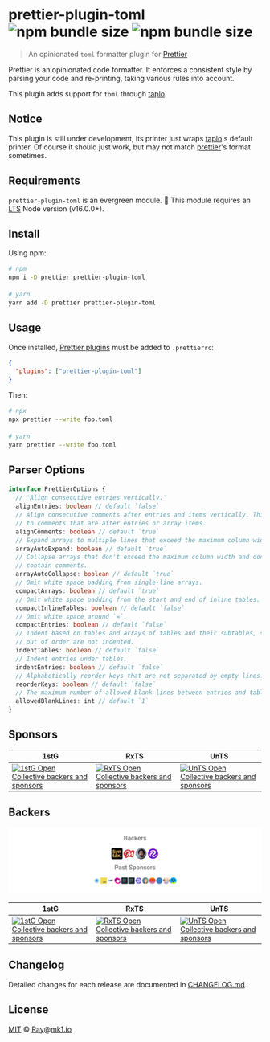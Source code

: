 # prettier-plugin-toml ![npm bundle size](https://img.shields.io/bundlephobia/min/prettier-plugin-toml) ![npm bundle size](https://img.shields.io/bundlephobia/minzip/prettier-plugin-toml)

> An opinionated `toml` formatter plugin for [Prettier][]

Prettier is an opinionated code formatter. It enforces a consistent style by parsing your code and re-printing, taking various rules into account.

This plugin adds support for `toml` through [taplo][].

## Notice

This plugin is still under development, its printer just wraps [taplo][]'s default printer.
Of course it should just work, but may not match [prettier][]'s format sometimes.

## Requirements

`prettier-plugin-toml` is an evergreen module. 🌲 This module requires an [LTS](https://github.com/nodejs/Release) Node version (v16.0.0+).

## Install

Using npm:

```sh
# npm
npm i -D prettier prettier-plugin-toml

# yarn
yarn add -D prettier prettier-plugin-toml
```

## Usage

Once installed, [Prettier plugins](https://prettier.io/docs/en/plugins.html) must be added to `.prettierrc`:

```json
{
  "plugins": ["prettier-plugin-toml"]
}
```

Then:

```sh
# npx
npx prettier --write foo.toml

# yarn
yarn prettier --write foo.toml
```

## Parser Options

```ts
interface PrettierOptions {
  // 'Align consecutive entries vertically.'
  alignEntries: boolean // default `false`
  // Align consecutive comments after entries and items vertically. This applies
  // to comments that are after entries or array items.
  alignComments: boolean // default `true`
  // Expand arrays to multiple lines that exceed the maximum column width.
  arrayAutoExpand: boolean // default `true`
  // Collapse arrays that don't exceed the maximum column width and don't
  // contain comments.
  arrayAutoCollapse: boolean // default `true`
  // Omit white space padding from single-line arrays.
  compactArrays: boolean // default `true`
  // Omit white space padding from the start and end of inline tables.
  compactInlineTables: boolean // default `false`
  // Omit white space around `=`.
  compactEntries: boolean // default `false`
  // Indent based on tables and arrays of tables and their subtables, subtables
  // out of order are not indented.
  indentTables: boolean // default `false`
  // Indent entries under tables.
  indentEntries: boolean // default `false`
  // Alphabetically reorder keys that are not separated by empty lines.
  reorderKeys: boolean // default `false`
  // The maximum number of allowed blank lines between entries and tables.
  allowedBlankLines: int // default `1`
}
```

## Sponsors

| 1stG                                                                                                                               | RxTS                                                                                                                               | UnTS                                                                                                                               |
| ---------------------------------------------------------------------------------------------------------------------------------- | ---------------------------------------------------------------------------------------------------------------------------------- | ---------------------------------------------------------------------------------------------------------------------------------- |
| [![1stG Open Collective backers and sponsors](https://opencollective.com/1stG/organizations.svg)](https://opencollective.com/1stG) | [![RxTS Open Collective backers and sponsors](https://opencollective.com/rxts/organizations.svg)](https://opencollective.com/rxts) | [![UnTS Open Collective backers and sponsors](https://opencollective.com/unts/organizations.svg)](https://opencollective.com/unts) |

## Backers

[![Backers](https://raw.githubusercontent.com/1stG/static/master/sponsors.svg)](https://github.com/sponsors/JounQin)

| 1stG                                                                                                                             | RxTS                                                                                                                             | UnTS                                                                                                                             |
| -------------------------------------------------------------------------------------------------------------------------------- | -------------------------------------------------------------------------------------------------------------------------------- | -------------------------------------------------------------------------------------------------------------------------------- |
| [![1stG Open Collective backers and sponsors](https://opencollective.com/1stG/individuals.svg)](https://opencollective.com/1stG) | [![RxTS Open Collective backers and sponsors](https://opencollective.com/rxts/individuals.svg)](https://opencollective.com/rxts) | [![UnTS Open Collective backers and sponsors](https://opencollective.com/unts/individuals.svg)](https://opencollective.com/unts) |

## Changelog

Detailed changes for each release are documented in [CHANGELOG.md](./CHANGELOG.md).

## License

[MIT][] © [Ray][]@[mk1.io][]

[mk1.io]: https://mk1.io
[mit]: http://opensource.org/licenses/MIT
[prettier]: https://prettier.io
[ray]: https://GitHub.com/so1ve
[taplo]: https://github.com/tamasfe/taplo
